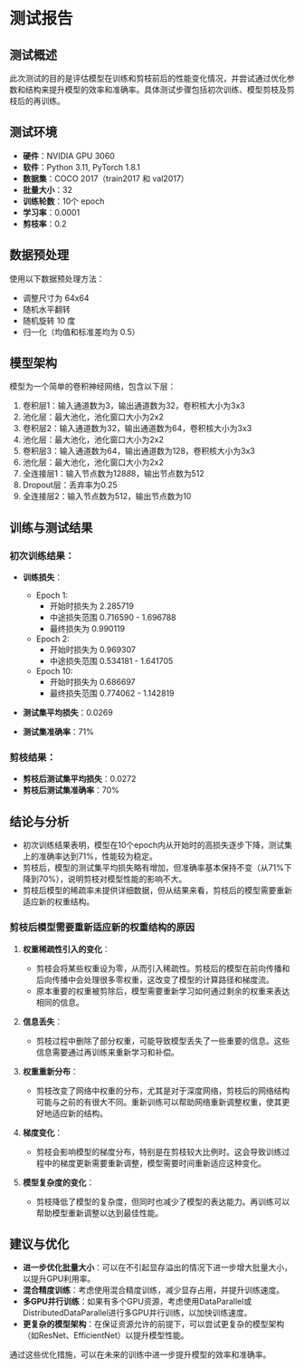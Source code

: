 # 测试报告

## 测试概述
此次测试的目的是评估模型在训练和剪枝前后的性能变化情况，并尝试通过优化参数和结构来提升模型的效率和准确率。具体测试步骤包括初次训练、模型剪枝及剪枝后的再训练。

## 测试环境
- **硬件**：NVIDIA GPU 3060
- **软件**：Python 3.11, PyTorch 1.8.1
- **数据集**：COCO 2017（train2017 和 val2017）
- **批量大小**：32
- **训练轮数**：10个 epoch
- **学习率**：0.0001
- **剪枝率**：0.2

## 数据预处理
使用以下数据预处理方法：
- 调整尺寸为 64x64
- 随机水平翻转
- 随机旋转 10 度
- 归一化（均值和标准差均为 0.5）

## 模型架构
模型为一个简单的卷积神经网络，包含以下层：
1. 卷积层1：输入通道数为3，输出通道数为32，卷积核大小为3x3
2. 池化层：最大池化，池化窗口大小为2x2
3. 卷积层2：输入通道数为32，输出通道数为64，卷积核大小为3x3
4. 池化层：最大池化，池化窗口大小为2x2
5. 卷积层3：输入通道数为64，输出通道数为128，卷积核大小为3x3
6. 池化层：最大池化，池化窗口大小为2x2
7. 全连接层1：输入节点数为128*8*8，输出节点数为512
8. Dropout层：丢弃率为0.25
9. 全连接层2：输入节点数为512，输出节点数为10

## 训练与测试结果
### 初次训练结果：
- **训练损失**：
  - Epoch 1: 
    - 开始时损失为 2.285719
    - 中途损失范围 0.716590 - 1.696788
    - 最终损失为 0.990119
  - Epoch 2: 
    - 开始时损失为 0.969307
    - 中途损失范围 0.534181 - 1.641705
  - Epoch 10:
    - 开始时损失为 0.686697
    - 最终损失范围 0.774062 - 1.142819

- **测试集平均损失**：0.0269
- **测试集准确率**：71%

### 剪枝结果：
- **剪枝后测试集平均损失**：0.0272
- **剪枝后测试集准确率**：70%

## 结论与分析
- 初次训练结果表明，模型在10个epoch内从开始时的高损失逐步下降，测试集上的准确率达到71%，性能较为稳定。
- 剪枝后，模型的测试集平均损失略有增加，但准确率基本保持不变（从71%下降到70%），说明剪枝对模型性能的影响不大。
- 剪枝后模型的稀疏率未提供详细数据，但从结果来看，剪枝后的模型需要重新适应新的权重结构。

### 剪枝后模型需要重新适应新的权重结构的原因
1. **权重稀疏性引入的变化**：
   - 剪枝会将某些权重设为零，从而引入稀疏性。剪枝后的模型在前向传播和后向传播中会处理很多零权重，这改变了模型的计算路径和梯度流。
   - 原本重要的权重被剪除后，模型需要重新学习如何通过剩余的权重来表达相同的信息。

2. **信息丢失**：
   - 剪枝过程中删除了部分权重，可能导致模型丢失了一些重要的信息。这些信息需要通过再训练来重新学习和补偿。

3. **权重重新分布**：
   - 剪枝改变了网络中权重的分布，尤其是对于深度网络，剪枝后的网络结构可能与之前的有很大不同。重新训练可以帮助网络重新调整权重，使其更好地适应新的结构。

4. **梯度变化**：
   - 剪枝会影响模型的梯度分布，特别是在剪枝较大比例时。这会导致训练过程中的梯度更新需要重新调整，模型需要时间重新适应这种变化。

5. **模型复杂度的变化**：
   - 剪枝降低了模型的复杂度，但同时也减少了模型的表达能力。再训练可以帮助模型重新调整以达到最佳性能。

## 建议与优化
- **进一步优化批量大小**：可以在不引起显存溢出的情况下进一步增大批量大小，以提升GPU利用率。
- **混合精度训练**：考虑使用混合精度训练，减少显存占用，并提升训练速度。
- **多GPU并行训练**：如果有多个GPU资源，考虑使用DataParallel或DistributedDataParallel进行多GPU并行训练，以加快训练速度。
- **更复杂的模型架构**：在保证资源允许的前提下，可以尝试更复杂的模型架构（如ResNet、EfficientNet）以提升模型性能。

通过这些优化措施，可以在未来的训练中进一步提升模型的效率和准确率。
